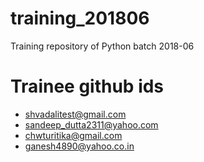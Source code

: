 # training_201806
Training repository of Python batch 2018-06 


# Trainee github ids
* shvadalitest@gmail.com
* sandeep_dutta2311@yahoo.com
* chwturitika@gmail.com
* ganesh4890@yahoo.co.in
